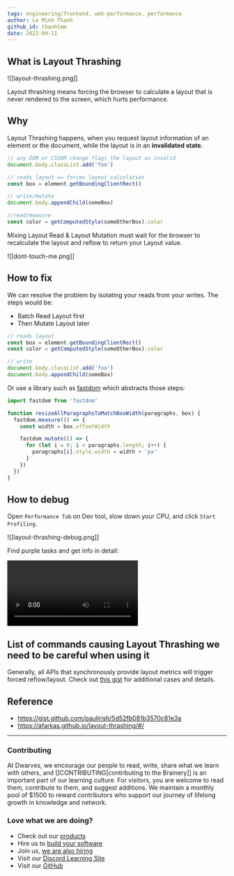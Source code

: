 ```yaml
---
tags: engineering/frontend, web-performance, performance
author: Le Minh Thanh
github_id: thanhlmm
date: 2022-09-11
---
```


## What is Layout Thrashing
![[layout-thrashing.png]]

Layout thrashing means forcing the browser to calculate a layout that is never rendered to the screen, which hurts performance.

## Why
Layout Thrashing happens, when you request layout information of an element or the document, while the layout is in an **invalidated state**.

```js
// any DOM or CSSOM change flags the layout as invalid
document.body.classList.add('foo')

// reads layout == forces layout calculation
const box = element.getBoundingClientRect()

// write/mutate
document.body.appendChild(someBox)

//read/measure
const color = getComputedStyle(someOtherBox).color
```

Mixing Layout Read & Layout Mutation must wait for the browser to recalculate the layout and reflow to return your Layout value.

![[dont-touch-me.png]]

## How to fix
We can resolve the problem by isolating your reads from your writes. The steps would be:
- Batch Read Layout first
- Then Mutate Layout later

```js
// reads layout
const box = element.getBoundingClientRect()
const color = getComputedStyle(someOtherBox).color

// write
document.body.classList.add('foo')
document.body.appendChild(someBox)
```

Or use a library such as [fastdom](https://github.com/wilsonpage/fastdom) which abstracts those steps:

```js
import fastdom from 'fastdom'

function resizeAllParagraphsToMatchBoxWidth(paragraphs, box) {
  fastdom.measure(() => {
    const width = box.offsetWidth

    fastdom.mutate(() => {
      for (let i = 0; i < paragraphs.length; i++) {
        paragraphs[i].style.width = width + 'px'
      }
    })
  })
}
```

## How to debug
Open `Performance Tab` on Dev tool, slow down your CPU, and click `Start Profiling`.

![[layout-thrashing-debug.png]]

Find purple tasks and get info in detail: 

<video src="https://afarkas.github.io/layout-thrashing/material/layout-thrashing-debug.mp4" controls></video>

## List of commands causing Layout Thrashing we need to be careful when using it
Generally, all APIs that synchronously provide layout metrics will trigger forced reflow/layout. Check out [this gist](https://gist.github.com/paulirish/5d52fb081b3570c81e3a) for additional cases and details.

## Reference
- https://gist.github.com/paulirish/5d52fb081b3570c81e3a
- https://afarkas.github.io/layout-thrashing/#/

---
<!-- cta -->

### Contributing
At Dwarves, we encourage our people to read, write, share what we learn with others, and [[CONTRIBUTING|contributing to the Brainery]] is an important part of our learning culture. For visitors, you are welcome to read them, contribute to them, and suggest additions. We maintain a monthly pool of $1500 to reward contributors who support our journey of lifelong growth in knowledge and network.

### Love what we are doing?
- Check out our [products](https://superbits.co)
- Hire us to [build your software](https://d.foundation)
- Join us, [we are also hiring](https://github.com/dwarvesf/WeAreHiring)
- Visit our [Discord Learning Site](https://discord.gg/dzNBpNTVEZ)
- Visit our [GitHub](https://github.com/dwarvesf)